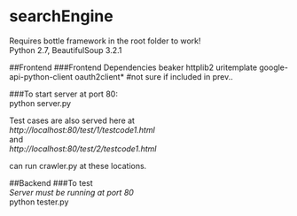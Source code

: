 # searchEngine

Requires bottle framework in the root folder to work!  
Python 2.7, BeautifulSoup 3.2.1  

##Frontend
###Frontend Dependencies
beaker
httplib2
uritemplate
google-api-python-client
oauth2client* #not sure if included in prev..

###To start server at port 80:  
python server.py

Test cases are also served here at  
*http://localhost:80/test/1/testcode1.html*  
and  
*http://localhost:80/test/2/testcode1.html*

can run crawler.py at these locations. 

##Backend
###To test  
*Server must be running at port 80*  
python tester.py
